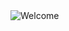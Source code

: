 

<picture>
 <source media="(prefers-color-scheme: dark)" srcset="https://github.com/MarinosPapamichael/test1/blob/d29d72f35e1f9b26c2adc5ae11394a1e6be68081/Solo_leveling.jpeg">
 <source media="(prefers-color-scheme: light)" srcset="https://github.com/MarinosPapamichael/test1/blob/d29d72f35e1f9b26c2adc5ae11394a1e6be68081/Solo_leveling.jpeg">
 <img alt="Welcome" src="https://github.com/MarinosPapamichael/test1/blob/d29d72f35e1f9b26c2adc5ae11394a1e6be68081/Solo_leveling.jpeg">
</picture>

<!--
**MarinosPapamichael/MarinosPapamichael** is a ✨ _special_ ✨ repository because its `README.md` (this file) appears on your GitHub profile.

Here are some ideas to get you started:

- 🔭 I’m currently working on ...
- 🌱 I’m currently learning ...
- 👯 I’m looking to collaborate on ...
- 🤔 I’m looking for help with ...
- 💬 Ask me about ...
- 📫 How to reach me: ...
- 😄 Pronouns: ...
- ⚡ Fun fact: ...
-->
